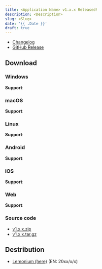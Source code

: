 ```yaml
---
title: <Application Name> v1.x.x Released!
description: <Description>
slug: <Slug>
date: '{{ .Date }}'
draft: true
---
```


<!-- How to use: https://gohugo.io/content-management/archetypes/#specify-archetype -->

<!-- Release descriptions. -->

- [Changelog]()
- [GitHub Release]()

## Download

### Windows

**Support**: <!-- Target version and environment -->

### macOS

**Support**: <!-- Target version and environment -->

### Linux

**Support**: <!-- Target version and environment -->

### Android

**Support**: <!-- Target version and environment -->

### iOS

**Support**: <!-- Target version and environment -->

### Web

**Support**: <!-- Target version and environment -->

### Source code

- [v1.x.x.zip]()
- [v1.x.x.tar.gz]()

## Destribution

- [Lemonium (here)](./) (EN: 20xx/x/x)
